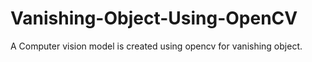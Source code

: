 # Vanishing-Object-Using-OpenCV
A Computer vision model is created using opencv for vanishing object.
